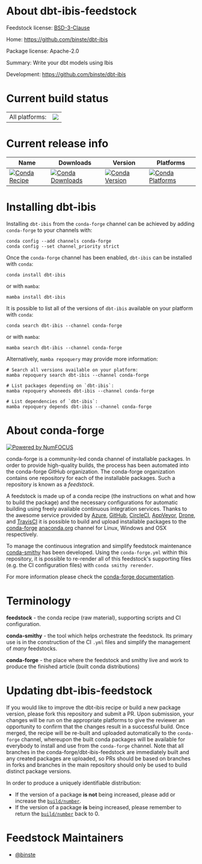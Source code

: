About dbt-ibis-feedstock
========================

Feedstock license: [BSD-3-Clause](https://github.com/conda-forge/dbt-ibis-feedstock/blob/main/LICENSE.txt)

Home: https://github.com/binste/dbt-ibis

Package license: Apache-2.0

Summary: Write your dbt models using Ibis

Development: https://github.com/binste/dbt-ibis

Current build status
====================


<table><tr><td>All platforms:</td>
    <td>
      <a href="https://dev.azure.com/conda-forge/feedstock-builds/_build/latest?definitionId=21922&branchName=main">
        <img src="https://dev.azure.com/conda-forge/feedstock-builds/_apis/build/status/dbt-ibis-feedstock?branchName=main">
      </a>
    </td>
  </tr>
</table>

Current release info
====================

| Name | Downloads | Version | Platforms |
| --- | --- | --- | --- |
| [![Conda Recipe](https://img.shields.io/badge/recipe-dbt--ibis-green.svg)](https://anaconda.org/conda-forge/dbt-ibis) | [![Conda Downloads](https://img.shields.io/conda/dn/conda-forge/dbt-ibis.svg)](https://anaconda.org/conda-forge/dbt-ibis) | [![Conda Version](https://img.shields.io/conda/vn/conda-forge/dbt-ibis.svg)](https://anaconda.org/conda-forge/dbt-ibis) | [![Conda Platforms](https://img.shields.io/conda/pn/conda-forge/dbt-ibis.svg)](https://anaconda.org/conda-forge/dbt-ibis) |

Installing dbt-ibis
===================

Installing `dbt-ibis` from the `conda-forge` channel can be achieved by adding `conda-forge` to your channels with:

```
conda config --add channels conda-forge
conda config --set channel_priority strict
```

Once the `conda-forge` channel has been enabled, `dbt-ibis` can be installed with `conda`:

```
conda install dbt-ibis
```

or with `mamba`:

```
mamba install dbt-ibis
```

It is possible to list all of the versions of `dbt-ibis` available on your platform with `conda`:

```
conda search dbt-ibis --channel conda-forge
```

or with `mamba`:

```
mamba search dbt-ibis --channel conda-forge
```

Alternatively, `mamba repoquery` may provide more information:

```
# Search all versions available on your platform:
mamba repoquery search dbt-ibis --channel conda-forge

# List packages depending on `dbt-ibis`:
mamba repoquery whoneeds dbt-ibis --channel conda-forge

# List dependencies of `dbt-ibis`:
mamba repoquery depends dbt-ibis --channel conda-forge
```


About conda-forge
=================

[![Powered by
NumFOCUS](https://img.shields.io/badge/powered%20by-NumFOCUS-orange.svg?style=flat&colorA=E1523D&colorB=007D8A)](https://numfocus.org)

conda-forge is a community-led conda channel of installable packages.
In order to provide high-quality builds, the process has been automated into the
conda-forge GitHub organization. The conda-forge organization contains one repository
for each of the installable packages. Such a repository is known as a *feedstock*.

A feedstock is made up of a conda recipe (the instructions on what and how to build
the package) and the necessary configurations for automatic building using freely
available continuous integration services. Thanks to the awesome service provided by
[Azure](https://azure.microsoft.com/en-us/services/devops/), [GitHub](https://github.com/),
[CircleCI](https://circleci.com/), [AppVeyor](https://www.appveyor.com/),
[Drone](https://cloud.drone.io/welcome), and [TravisCI](https://travis-ci.com/)
it is possible to build and upload installable packages to the
[conda-forge](https://anaconda.org/conda-forge) [anaconda.org](https://anaconda.org/)
channel for Linux, Windows and OSX respectively.

To manage the continuous integration and simplify feedstock maintenance
[conda-smithy](https://github.com/conda-forge/conda-smithy) has been developed.
Using the ``conda-forge.yml`` within this repository, it is possible to re-render all of
this feedstock's supporting files (e.g. the CI configuration files) with ``conda smithy rerender``.

For more information please check the [conda-forge documentation](https://conda-forge.org/docs/).

Terminology
===========

**feedstock** - the conda recipe (raw material), supporting scripts and CI configuration.

**conda-smithy** - the tool which helps orchestrate the feedstock.
                   Its primary use is in the construction of the CI ``.yml`` files
                   and simplify the management of *many* feedstocks.

**conda-forge** - the place where the feedstock and smithy live and work to
                  produce the finished article (built conda distributions)


Updating dbt-ibis-feedstock
===========================

If you would like to improve the dbt-ibis recipe or build a new
package version, please fork this repository and submit a PR. Upon submission,
your changes will be run on the appropriate platforms to give the reviewer an
opportunity to confirm that the changes result in a successful build. Once
merged, the recipe will be re-built and uploaded automatically to the
`conda-forge` channel, whereupon the built conda packages will be available for
everybody to install and use from the `conda-forge` channel.
Note that all branches in the conda-forge/dbt-ibis-feedstock are
immediately built and any created packages are uploaded, so PRs should be based
on branches in forks and branches in the main repository should only be used to
build distinct package versions.

In order to produce a uniquely identifiable distribution:
 * If the version of a package **is not** being increased, please add or increase
   the [``build/number``](https://docs.conda.io/projects/conda-build/en/latest/resources/define-metadata.html#build-number-and-string).
 * If the version of a package **is** being increased, please remember to return
   the [``build/number``](https://docs.conda.io/projects/conda-build/en/latest/resources/define-metadata.html#build-number-and-string)
   back to 0.

Feedstock Maintainers
=====================

* [@binste](https://github.com/binste/)

